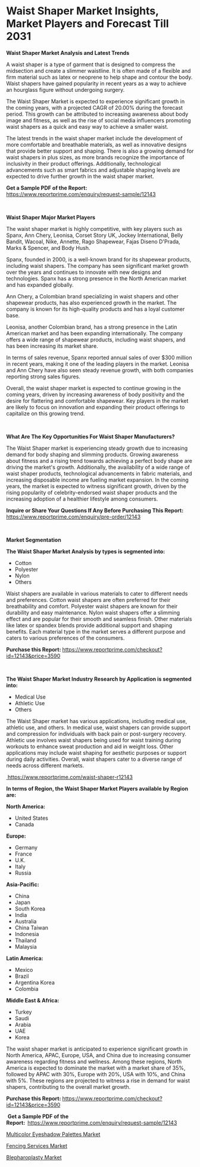 <p><h1>Waist Shaper Market Insights, Market Players and Forecast Till 2031</h1></p><p><strong>Waist Shaper Market Analysis and Latest Trends</strong></p>
<p><p>A waist shaper is a type of garment that is designed to compress the midsection and create a slimmer waistline. It is often made of a flexible and firm material such as latex or neoprene to help shape and contour the body. Waist shapers have gained popularity in recent years as a way to achieve an hourglass figure without undergoing surgery.</p><p>The Waist Shaper Market is expected to experience significant growth in the coming years, with a projected CAGR of 20.00% during the forecast period. This growth can be attributed to increasing awareness about body image and fitness, as well as the rise of social media influencers promoting waist shapers as a quick and easy way to achieve a smaller waist.</p><p>The latest trends in the waist shaper market include the development of more comfortable and breathable materials, as well as innovative designs that provide better support and shaping. There is also a growing demand for waist shapers in plus sizes, as more brands recognize the importance of inclusivity in their product offerings. Additionally, technological advancements such as smart fabrics and adjustable shaping levels are expected to drive further growth in the waist shaper market.</p></p>
<p><strong>Get a Sample PDF of the Report:&nbsp;</strong> <a href="https://www.reportprime.com/enquiry/request-sample/12143">https://www.reportprime.com/enquiry/request-sample/12143</a></p>
<p>&nbsp;</p>
<p><strong>Waist Shaper Major Market Players</strong></p>
<p><p>The waist shaper market is highly competitive, with key players such as Spanx, Ann Chery, Leonisa, Corset Story UK, Jockey International, Belly Bandit, Wacoal, Nike, Annette, Rago Shapewear, Fajas Diseno D'Prada, Marks & Spencer, and Body Hush. </p><p>Spanx, founded in 2000, is a well-known brand for its shapewear products, including waist shapers. The company has seen significant market growth over the years and continues to innovate with new designs and technologies. Spanx has a strong presence in the North American market and has expanded globally.</p><p>Ann Chery, a Colombian brand specializing in waist shapers and other shapewear products, has also experienced growth in the market. The company is known for its high-quality products and has a loyal customer base.</p><p>Leonisa, another Colombian brand, has a strong presence in the Latin American market and has been expanding internationally. The company offers a wide range of shapewear products, including waist shapers, and has been increasing its market share.</p><p>In terms of sales revenue, Spanx reported annual sales of over $300 million in recent years, making it one of the leading players in the market. Leonisa and Ann Chery have also seen steady revenue growth, with both companies reporting strong sales figures.</p><p>Overall, the waist shaper market is expected to continue growing in the coming years, driven by increasing awareness of body positivity and the desire for flattering and comfortable shapewear. Key players in the market are likely to focus on innovation and expanding their product offerings to capitalize on this growing trend.</p></p>
<p>&nbsp;</p>
<p><strong>What Are The Key Opportunities For Waist Shaper Manufacturers?</strong></p>
<p><p>The Waist Shaper market is experiencing steady growth due to increasing demand for body shaping and slimming products. Growing awareness about fitness and a rising trend towards achieving a perfect body shape are driving the market's growth. Additionally, the availability of a wide range of waist shaper products, technological advancements in fabric materials, and increasing disposable income are fueling market expansion. In the coming years, the market is expected to witness significant growth, driven by the rising popularity of celebrity-endorsed waist shaper products and the increasing adoption of a healthier lifestyle among consumers.</p></p>
<p><strong>Inquire or Share Your Questions If Any Before Purchasing This Report:</strong> <a href="https://www.reportprime.com/enquiry/pre-order/12143">https://www.reportprime.com/enquiry/pre-order/12143</a></p>
<p>&nbsp;</p>
<p><strong>Market Segmentation</strong></p>
<p><strong>The Waist Shaper Market Analysis by types is segmented into:</strong></p>
<p><ul><li>Cotton</li><li>Polyester</li><li>Nylon</li><li>Others</li></ul></p>
<p><p>Waist shapers are available in various materials to cater to different needs and preferences. Cotton waist shapers are often preferred for their breathability and comfort. Polyester waist shapers are known for their durability and easy maintenance. Nylon waist shapers offer a slimming effect and are popular for their smooth and seamless finish. Other materials like latex or spandex blends provide additional support and shaping benefits. Each material type in the market serves a different purpose and caters to various preferences of the consumers.</p></p>
<p><strong>Purchase this Report:&nbsp;</strong><a href="https://www.reportprime.com/checkout?id=12143&price=3590">https://www.reportprime.com/checkout?id=12143&price=3590</a></p>
<p>&nbsp;</p>
<p><strong>The Waist Shaper Market Industry Research by Application is segmented into:</strong></p>
<p><ul><li>Medical Use</li><li>Athletic Use</li><li>Others</li></ul></p>
<p><p>The Waist Shaper market has various applications, including medical use, athletic use, and others. In medical use, waist shapers can provide support and compression for individuals with back pain or post-surgery recovery. Athletic use involves waist shapers being used for waist training during workouts to enhance sweat production and aid in weight loss. Other applications may include waist shaping for aesthetic purposes or support during daily activities. Overall, waist shapers cater to a diverse range of needs across different markets.</p></p>
<p><a href="https://www.reportprime.com/waist-shaper-r12143">&nbsp;https://www.reportprime.com/waist-shaper-r12143</a></p>
<p><strong>In terms of Region, the Waist Shaper Market Players available by Region are:</strong></p>
<p>
    <p> <strong> North America: </strong>
        <ul>
            <li>United States</li>
            <li>Canada</li>
        </ul>
        </p> 
    <p> <strong> Europe: </strong>
        <ul>
            <li>Germany</li>
            <li>France</li>
            <li>U.K.</li>
            <li>Italy</li>
            <li>Russia</li>
        </ul>
        </p> 
    <p> <strong> Asia-Pacific: </strong>
        <ul>
            <li>China</li>
            <li>Japan</li>
            <li>South Korea</li>
            <li>India</li>
            <li>Australia</li>
            <li>China Taiwan</li>
            <li>Indonesia</li>
            <li>Thailand</li>
            <li>Malaysia</li>
        </ul>
        </p> 
    <p> <strong> Latin America: </strong>
        <ul>
            <li>Mexico</li>
            <li>Brazil</li>
            <li>Argentina Korea</li>
            <li>Colombia</li>
        </ul>
        </p> 
    <p> <strong> Middle East & Africa: </strong>
        <ul>
            <li>Turkey</li>
            <li>Saudi</li>
            <li>Arabia</li>
            <li>UAE</li>
            <li>Korea</li>
        </ul>
    </p>
    </p>
<p><p>The waist shaper market is anticipated to experience significant growth in North America, APAC, Europe, USA, and China due to increasing consumer awareness regarding fitness and wellness. Among these regions, North America is expected to dominate the market with a market share of 35%, followed by APAC with 30%, Europe with 20%, USA with 10%, and China with 5%. These regions are projected to witness a rise in demand for waist shapers, contributing to the overall market growth.</p></p>
<p><strong>Purchase this Report: </strong><a href="https://www.reportprime.com/checkout?id=12143&price=3590">https://www.reportprime.com/checkout?id=12143&price=3590</a></p>
<p>&nbsp;<strong>Get a Sample PDF of the Report:&nbsp;&nbsp;</strong><a href="https://www.reportprime.com/enquiry/request-sample/12143">https://www.reportprime.com/enquiry/request-sample/12143</a></p>
<p><strong></strong></p>
<p><p><a href="https://www.linkedin.com/pulse/multicolor-eyeshadow-palettes-market-furnishes-information-nwclf">Multicolor Eyeshadow Palettes Market</a></p><p><a href="https://www.linkedin.com/pulse/fencing-services-market-competitive-analysis-trends-forecast-ksdhf">Fencing Services Market</a></p><p><a href="https://www.linkedin.com/pulse/blepharoplasty-market-outlook-industry-overview-forecast-07f0f">Blepharoplasty Market</a></p></p>